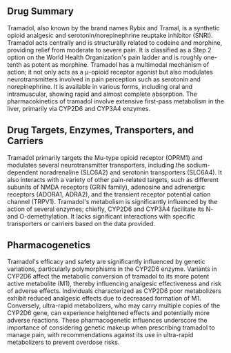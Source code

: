 ## Drug Summary
Tramadol, also known by the brand names Rybix and Tramal, is a synthetic opioid analgesic and serotonin/norepinephrine reuptake inhibitor (SNRI). Tramadol acts centrally and is structurally related to codeine and morphine, providing relief from moderate to severe pain. It is classified as a Step 2 option on the World Health Organization's pain ladder and is roughly one-tenth as potent as morphine. Tramadol has a multimodal mechanism of action; it not only acts as a μ-opioid receptor agonist but also modulates neurotransmitters involved in pain perception such as serotonin and norepinephrine. It is available in various forms, including oral and intramuscular, showing rapid and almost complete absorption. The pharmacokinetics of tramadol involve extensive first-pass metabolism in the liver, primarily via CYP2D6 and CYP3A4 enzymes.

## Drug Targets, Enzymes, Transporters, and Carriers
Tramadol primarily targets the Mu-type opioid receptor (OPRM1) and modulates several neurotransmitter transporters, including the sodium-dependent noradrenaline (SLC6A2) and serotonin transporters (SLC6A4). It also interacts with a variety of other pain-related targets, such as different subunits of NMDA receptors (GRIN family), adenosine and adrenergic receptors (ADORA1, ADRA2), and the transient receptor potential cation channel (TRPV1). Tramadol's metabolism is significantly influenced by the action of several enzymes; chiefly, CYP2D6 and CYP3A4 facilitate its N- and O-demethylation. It lacks significant interactions with specific transporters or carriers based on the data provided.

## Pharmacogenetics
Tramadol's efficacy and safety are significantly influenced by genetic variations, particularly polymorphisms in the CYP2D6 enzyme. Variants in CYP2D6 affect the metabolic conversion of tramadol to its more potent active metabolite (M1), thereby influencing analgesic effectiveness and risk of adverse effects. Individuals characterized as CYP2D6 poor metabolizers exhibit reduced analgesic effects due to decreased formation of M1. Conversely, ultra-rapid metabolizers, who may carry multiple copies of the CYP2D6 gene, can experience heightened effects and potentially more adverse reactions. These pharmacogenetic influences underscore the importance of considering genetic makeup when prescribing tramadol to manage pain, with recommendations against its use in ultra-rapid metabolizers to prevent overdose risks.